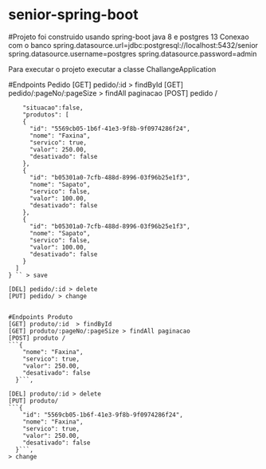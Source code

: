 # senior-spring-boot
#Projeto foi construido usando spring-boot java 8 e postgres 13
Conexao com o banco
spring.datasource.url=jdbc:postgresql://localhost:5432/senior
spring.datasource.username=postgres
spring.datasource.password=admin

Para executar o projeto executar a classe ChallangeApplication


#Endpoints Pedido
[GET] pedido/:id  > findById
[GET] pedido/:pageNo/:pageSize > findAll paginacao
[POST] pedido /

``` {
	"situacao":false,
	"produtos": [
    {
      "id": "5569cb05-1b6f-41e3-9f8b-9f0974286f24",
      "nome": "Faxina",
      "servico": true,
      "valor": 250.00,
      "desativado": false  
    },
    {
      "id": "b05301a0-7cfb-488d-8996-03f96b25e1f3",
      "nome": "Sapato",
      "servico": false,
      "valor": 100.00,
      "desativado": false
    },
    {
      "id": "b05301a0-7cfb-488d-8996-03f96b25e1f3",
      "nome": "Sapato",
      "servico": false,
      "valor": 100.00,
      "desativado": false
    }
  ]
} `` > save

[DEL] pedido/:id > delete
[PUT] pedido/ > change


#Endpoints Produto
[GET] produto/:id  > findById
[GET] produto/:pageNo/:pageSize > findAll paginacao
[POST] produto /
```{    
    "nome": "Faxina",
    "servico": true,
    "valor": 250.00,
    "desativado": false  
  }```,
  
[DEL] produto/:id > delete
[PUT] produto/
```{
    "id": "5569cb05-1b6f-41e3-9f8b-9f0974286f24",
    "nome": "Faxina",
    "servico": true,
    "valor": 250.00,
    "desativado": false  
  }```,
> change

